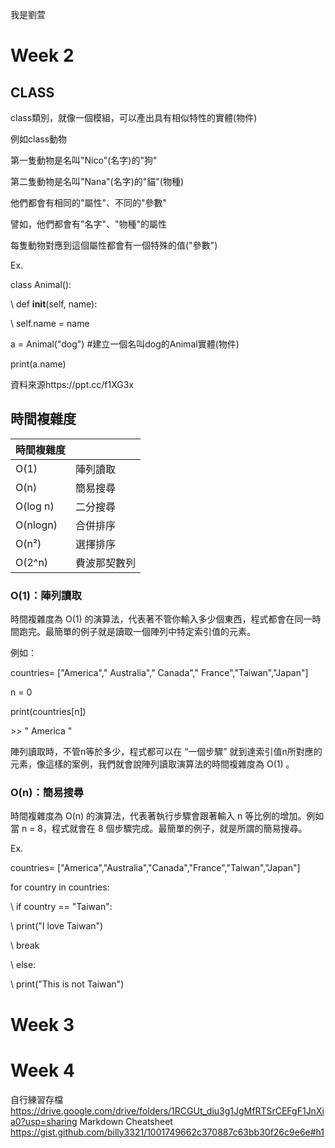 我是劉萱

# Week 2

## CLASS

class類別，就像一個模組，可以產出具有相似特性的實體(物件)

例如class動物

第一隻動物是名叫"Nico"(名字)的"狗"

第二隻動物是名叫"Nana"(名字)的"貓"(物種)

他們都會有相同的"屬性"、不同的"參數"

譬如，他們都會有"名字"、"物種"的屬性

每隻動物對應到這個屬性都會有一個特殊的值("參數")

Ex.

class Animal():

\ def __init__(self, name):
 
\  self.name = name
  
a = Animal("dog")  #建立一個名叫dog的Animal實體(物件)

print(a.name)

資料來源https://ppt.cc/f1XG3x

## 時間複雜度
|時間複雜度      |             | 
| ------------- |-------------|
|O(1) |陣列讀取|
|O(n) |簡易搜尋|
|O(log n) |二分搜尋|
|O(nlogn) |合併排序|
|O(n²) |選擇排序|
|O(2^n) |費波那契數列|

### O(1)：陣列讀取

時間複雜度為 O(1) 的演算法，代表著不管你輸入多少個東西，程式都會在同一時間跑完。最簡單的例子就是讀取一個陣列中特定索引值的元素。

例如：

countries= ["America"," Australia"," Canada"," France","Taiwan","Japan"]

n = 0

print(countries[n])

\>> " America "

陣列讀取時，不管n等於多少，程式都可以在 “一個步驟” 就到達索引值n所對應的元素，像這樣的案例，我們就會說陣列讀取演算法的時間複雜度為 O(1) 。

### O(n)：簡易搜尋

時間複雜度為 O(n) 的演算法，代表著執行步驟會跟著輸入 n 等比例的增加。例如當 n = 8，程式就會在 8 個步驟完成。最簡單的例子，就是所謂的簡易搜尋。

Ex.

countries= ["America","Australia","Canada","France","Taiwan","Japan"]

for country in countries:

\  if country == "Taiwan":
  
\    print("I love Taiwan")
    
\    break
    
\  else:
  
\    print("This is not Taiwan")



# Week 3


# Week 4


自行練習存檔
https://drive.google.com/drive/folders/1RCGUt_diu3g1JgMfRTSrCEFgF1JnXia0?usp=sharing
Markdown Cheatsheet
https://gist.github.com/billy3321/1001749662c370887c63bb30f26c9e6e#h1
